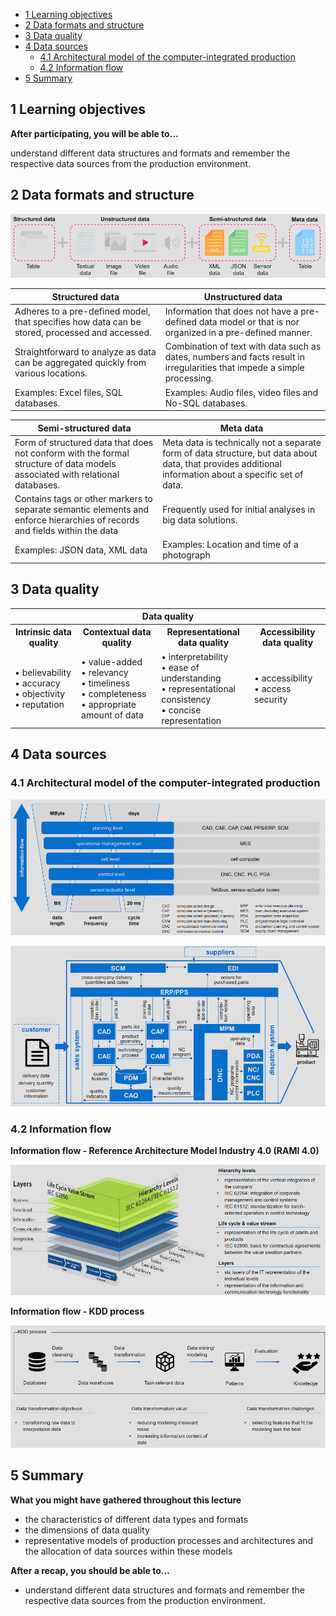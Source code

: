 - [1 Learning objectives](#1-learning-objectives)
- [2 Data formats and structure](#2-data-formats-and-structure)
- [3 Data quality](#3-data-quality)
- [4 Data sources](#4-data-sources)
  - [4.1 Architectural model of the computer-integrated production](#41-architectural-model-of-the-computer-integrated-production)
  - [4.2 Information flow](#42-information-flow)
- [5 Summary](#5-summary)

## 1 Learning objectives

**After participating, you will be able to…**

understand different data structures and formats and remember the respective data sources from the production environment.

## 2 Data formats and structure

![img](img/2-1.png)

| Structured data | Unstructured data |
|---|---|
| Adheres to a pre-defined model, that specifies how data can be stored, processed and accessed. | Information that does not have a pre-defined data model or that is nor organized in a pre-defined manner. |
| Straightforward to analyze as data can be aggregated quickly from various locations. | Combination of text with data such as dates, numbers and facts result in irregularities that impede a simple  processing. |
| Examples: Excel files, SQL databases. | Examples: Audio files, video files and No-SQL databases. |

| Semi-structured data | Meta data |
|---|---|
| Form of structured data that does not conform with the formal structure of data models associated with relational databases. | Meta data is technically not a separate form of data structure, but data about data, that provides additional information about a specific set of data. |
| Contains tags or other markers to separate semantic elements and enforce hierarchies of records and fields within the data | Frequently used for initial analyses in big data solutions. |
| Examples: JSON data, XML data | Examples: Location and time of a photograph |

## 3 Data quality

<table>
  <tr>
    <th colspan="4" style="text-align: center;">Data quality</th>
  </tr>
  <tr>
    <th>Intrinsic data quality</th>
    <th>Contextual data quality</th>
    <th>Representational data quality</th>
    <th>Accessibility data quality</th>
  </tr>
  <tr>
    <td>• believability<br>• accuracy<br>• objectivity<br>• reputation<br>
    </td>
    <td>• value-added<br>• relevancy<br>• timeliness<br>• completeness<br>• appropriate amount of data</td>
    <td>• interpretability<br>• ease of understanding<br>• representational consistency<br>• concise representation</td>
    <td>• accessibility<br>• access security</td>
  </tr>
</table>

## 4 Data sources

### 4.1 Architectural model of the computer-integrated production

![img](img/2-2.png)

![img](img/2-3.png)

### 4.2 Information flow

**Information flow - Reference Architecture Model Industry 4.0 (RAMI 4.0)**

![img](img/2-4.png)

**Information flow - KDD process**

![img](img/2-5.png)

## 5 Summary

**What you might have gathered throughout this lecture**

- the characteristics of different data types and formats
- the dimensions of data quality
- representative models of production processes and architectures
and the allocation of data sources within these models

**After a recap, you should be able to…**

- understand different data structures and formats and
remember the respective data sources from the
production environment.
